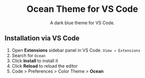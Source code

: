 <h1 align="center">
  Ocean Theme for VS Code
</h1>
<p align="center">
  A dark blue theme for VS Code</a>.
</p>

## Installation via VS Code

1. Open **Extensions** sidebar panel in VS Code. `View → Extensions`
2. Search for `Ocean`
3. Click **Install** to install it
4. Click **Reload** to reload the editor
5. Code > Preferences > Color Theme > **Ocean**
